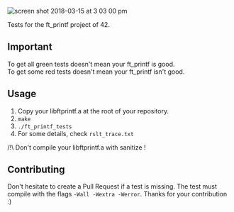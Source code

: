 ![screen shot 2018-03-15 at 3 03 00 pm](https://user-images.githubusercontent.com/10537452/37468062-3b0880f4-2862-11e8-8bf3-10061205d971.png)

Tests for the ft_printf project of 42.

## Important
To get all green tests doesn't mean your ft_printf is good.<br/>
To get some red tests doesn't mean your ft_printf isn't good.<br/>

## Usage
1) Copy your libftprintf.a at the root of your repository.
2) `make`
3) `./ft_printf_tests`
4) For some details, check `rslt_trace.txt`

/!\ Don't compile your libftprintf.a with sanitize !

## Contributing
Don't hesitate to create a Pull Request if a test is missing.
The test must compile with the flags `-Wall -Wextra -Werror`.
Thanks for your contribution :)
